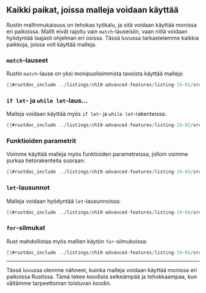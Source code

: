 ## Kaikki paikat, joissa malleja voidaan käyttää

Rustin mallinmukaisuus on tehokas työkalu, ja sitä voidaan käyttää monissa eri paikoissa. Mallit eivät rajoitu vain `match`-lauseisiin, vaan niitä voidaan hyödyntää laajasti ohjelman eri osissa. Tässä luvussa tarkastelemme kaikkia paikkoja, joissa voit käyttää malleja.

### `match`-lauseet

Rustin `match`-lause on yksi monipuolisimmista tavoista käyttää malleja:

```rust
{{#rustdoc_include ../listings/ch19-advanced-features/listing-19-01/src/main.rs}}
```

### `if let`- ja `while let`-laus...

Malleja voidaan käyttää myös `if let`- ja `while let`-rakenteissa:

```rust
{{#rustdoc_include ../listings/ch19-advanced-features/listing-19-02/src/main.rs}}
```

### Funktioiden parametrit

Voimme käyttää malleja myös funktioiden parametreissa, jolloin voimme purkaa tietorakenteita suoraan:

```rust
{{#rustdoc_include ../listings/ch19-advanced-features/listing-19-03/src/main.rs}}
```

### `let`-lausunnot

Malleja voidaan hyödyntää `let`-lausunnoissa:

```rust
{{#rustdoc_include ../listings/ch19-advanced-features/listing-19-04/src/main.rs}}
```

### `for`-silmukat

Rust mahdollistaa myös mallien käytön `for`-silmukoissa:

```rust
{{#rustdoc_include ../listings/ch19-advanced-features/listing-19-05/src/main.rs}}
```

---

Tässä luvussa olemme nähneet, kuinka malleja voidaan käyttää monissa eri paikoissa Rustissa. Tämä tekee koodista selkeämpää ja tehokkaampaa, kun vältämme tarpeettoman toistuvan koodin.

